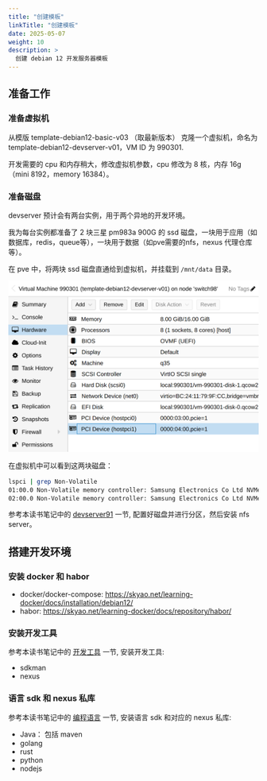 ```yaml
---
title: "创建模板"
linkTitle: "创建模板"
date: 2025-05-07
weight: 10
description: >
  创建 debian 12 开发服务器模板
---
```


## 准备工作

### 准备虚拟机

从模版 template-debian12-basic-v03 （取最新版本） 克隆一个虚拟机，命名为 template-debian12-devserver-v01，VM ID 为 990301.

开发需要的 cpu 和内存稍大，修改虚拟机参数，cpu 修改为 8 核，内存 16g（mini 8192，memory 16384）。

### 准备磁盘

devserver 预计会有两台实例，用于两个异地的开发环境。

我为每台实例都准备了 2 块三星 pm983a 900G 的 ssd 磁盘，一块用于应用（如数据库，redis，queue等），一块用于数据（如pve需要的nfs，nexus 代理仓库等）。

在 pve 中，将两块 ssd 磁盘直通给到虚拟机，并挂载到 `/mnt/data` 目录。

![](images/pass-through-ssd.png)

在虚拟机中可以看到这两块磁盘：

```bash
lspci | grep Non-Volatile
01:00.0 Non-Volatile memory controller: Samsung Electronics Co Ltd NVMe SSD Controller SM981/PM981/PM983
02:00.0 Non-Volatile memory controller: Samsung Electronics Co Ltd NVMe SSD Controller SM981/PM981/PM983
```

参考本读书笔记中的 [devserver91](../../../../storage/devserver91/) 一节, 配置好磁盘并进行分区，然后安装 nfs server。

## 搭建开发环境

### 安装 docker 和 habor

- docker/docker-compose: https://skyao.net/learning-docker/docs/installation/debian12/
- habor: https://skyao.net/learning-docker/docs/repository/habor/

### 安装开发工具

参考本读书笔记中的 [开发工具](../../../tools/) 一节, 安装开发工具:

- sdkman
- nexus

### 语言 sdk 和 nexus 私库

参考本读书笔记中的 [编程语言](../../../langurage/) 一节, 安装语言 sdk 和对应的 nexus 私库:

- Java： 包括 maven
- golang
- rust
- python
- nodejs



